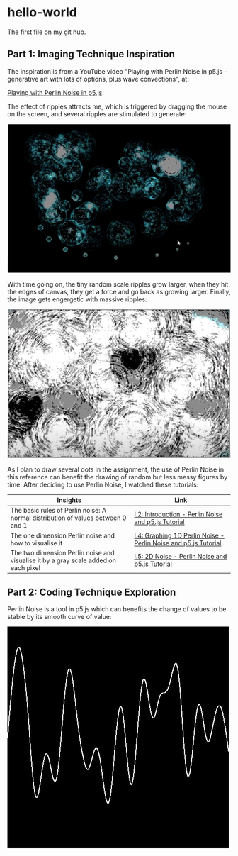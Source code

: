# hello-world
The first file on my git hub.

## Part 1: Imaging Technique Inspiration

The inspiration is from a YouTube video "Playing with Perlin Noise in p5.js - generative art with lots of options, plus wave convections", at:

[Playing with Perlin Noise in p5.js](https://www.youtube.com/watch?v=CSMcrKouQ3o)

The effect of ripples attracts me, which is triggered by dragging the mouse on the screen, and several ripples are stimulated to generate:

![The stimulation of mouse movement.](Noise1.png)

With time going on, the tiny random scale ripples grow larger, when they hit the edges of canvas, they get a force and go back as growing larger. Finally, the image gets engergetic with massive ripples:

![As time goes by, the effects of massive ripples.](Noise2.png)

As I plan to draw several dots in the assignment, the use of Perlin Noise in this reference can benefit the drawing of random but less messy figures by time. After deciding to use Perlin Noise, I watched these tutorials:

| Insights | Link |
| ----------- | ----------- |
| The basic rules of Perlin noise: A normal distribution of values between 0 and 1| [I.2: Introduction - Perlin Noise and p5.js Tutorial](https://www.youtube.com/watch?v=Qf4dIN99e2w) |
| The one dimension Perlin noise and how to visualise it | [I.4: Graphing 1D Perlin Noise - Perlin Noise and p5.js Tutorial](https://www.youtube.com/watch?v=y7sgcFhk6ZM&list=PLRqwX-V7Uu6ZV4yEcW3uDwOgGXKUUsPOM&index=5) |
| The two dimension Perlin noise and visualise it by a gray scale added on each pixel| [I.5: 2D Noise - Perlin Noise and p5.js Tutorial](https://www.youtube.com/watch?v=ikwNrFvnL3g&list=PLRqwX-V7Uu6ZV4yEcW3uDwOgGXKUUsPOM&index=6) |

## Part 2: Coding Technique Exploration

Perlin Noise is a tool in p5.js which can benefits the change of values to be stable by its smooth curve of value:

![The smooth of change in Perlin Noise](Noise4.jpeg)